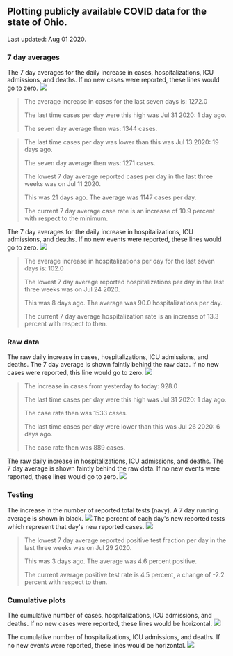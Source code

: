## Plotting publicly available COVID data for the state of Ohio. 

Last updated: Aug 01 2020. 

### 7 day averages
The 7 day averages for the daily increase in cases, hospitalizations, ICU admissions, and deaths. If no new cases were reported, these lines would go to zero.
![](7dayaverage_cases.png)

>The average increase in cases for the last seven days is: 1272.0
>
>The last time cases per day were this high was Jul 31 2020: 1 day ago.
>
>The seven day average then was: 1344 cases.

>
>The last time cases per day was lower than this was Jul 13 2020: 19 days ago.
>
>The seven day average then was: 1271 cases.
>
>The lowest 7 day average reported cases per day in the last three weeks was on Jul 11 2020.
>
>This was 21 days ago. The average was 1147 cases per day.
>
>The current 7 day average case rate is an increase of 10.9 percent with respect to the minimum.

The 7 day averages for the daily increase in hospitalizations, ICU admissions, and deaths. If no new events were reported, these lines would go to zero.
![](7dayaverage_hospital.png)

>The average increase in hospitalizations per day for the last seven days is: 102.0
>
>The lowest 7 day average reported hospitalizations per day in the last three weeks was on Jul 24 2020.
>
>This was 8 days ago. The average was 90.0 hospitalizations per day.
>
>The current 7 day average hospitalization rate is an increase of 13.3 percent with respect to then.

### Raw data
The raw daily increase in cases, hospitalizations, ICU admissions, and deaths. The 7 day average is shown faintly behind the raw data. If no new cases were reported, this line would go to zero.
![](DailyCases.png)

>The increase in cases from yesterday to today: 928.0 
>
>The last time cases per day were this high was Jul 31 2020: 1 day ago. 
>
>The case rate then was 1533 cases.
>
>The last time cases per day were lower than this was Jul 26 2020: 6 days ago. 
>
>The case rate then was 889 cases.

The raw daily increase in hospitalizations, ICU admissions, and deaths. The 7 day average is shown faintly behind the raw data. If no new events were reported, these lines would go to zero.
![](DailyHospitalizations.png)

### Testing

The increase in the number of reported total tests (navy). A 7 day running average is shown in black.
![](DailyTests.png)
The percent of each day's new reported tests which represent that day's new reported cases.
![](percentpositive_tests.png)

>The lowest 7 day average reported positive test fraction per day in the last three weeks was on Jul 29 2020.
>
>This was 3 days ago. The average was 4.6 percent positive. 
>
>The current average positive test rate is 4.5 percent, a change of -2.2 percent with respect to then. 

### Cumulative plots
The cumulative number of cases, hospitalizations, ICU admissions, and deaths. If no new cases were reported, these lines would be horizontal.
![](Cases.png)

The cumulative number of hospitalizations, ICU admissions, and deaths. If no new events were reported, these lines would be horizontal.
![](Hospitalizations.png)

